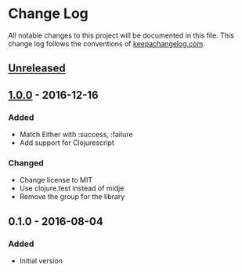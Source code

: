 # Change Log
All notable changes to this project will be documented in this file.
This change log follows the conventions of [keepachangelog.com](http://keepachangelog.com/).

## [Unreleased]

## [1.0.0] - 2016-12-16
### Added
- Match Either with :success, :failure
- Add support for Clojurescript

### Changed
- Change license to MIT
- Use clojure.test instead of midje
- Remove the group for the library

## 0.1.0 - 2016-08-04
### Added
- Initial version

[Unreleased]: https://github.com/zalando/cats.match/compare/1.0.0...HEAD
[1.0.0]: https://github.com/zalando/cats.match/compare/0.1.0...1.0.0
